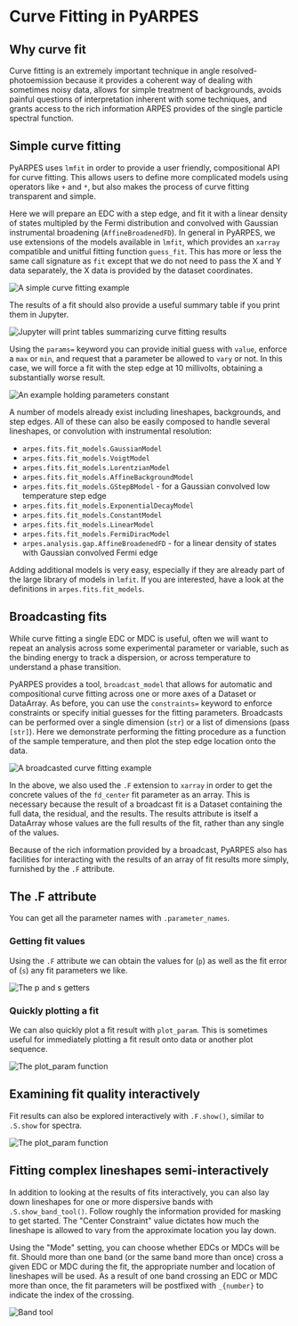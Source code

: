 # Curve Fitting in PyARPES

## Why curve fit

Curve fitting is an extremely important technique in angle resolved-photoemission 
because it provides a coherent way of dealing with sometimes noisy data, allows for simple 
treatment of backgrounds, avoids painful questions of interpretation inherent with some
techniques, and grants access to the rich information ARPES provides of the single particle
spectral function.

## Simple curve fitting

PyARPES uses `lmfit` in order to provide a user friendly, compositional API for curve fitting. 
This allows users to define more complicated models using operators like `+` and `*`, but also
makes the process of curve fitting transparent and simple.

Here we will prepare an EDC with a step edge, and fit it with a linear density of states multipled
by the Fermi distribution and convolved with Gaussian instrumental broadening (`AffineBroadenedFD`).
In general in PyARPES, we use extensions of the models available in `lmfit`, which provides an `xarray`
compatible and unitful fitting function `guess_fit`. This has more or less the same call signature as
`fit` except that we do not need to pass the X and Y data separately, the X data is provided by the
dataset coordinates. 

![A simple curve fitting example](static/curve-fit.png)

The results of a fit should also provide a useful summary table if you print them in Jupyter.

![Jupyter will print tables summarizing curve fitting results](static/curve-fit-table.png)

Using the `params=` keyword you can provide initial guess with `value`, enforce a `max` or `min`, 
and request that a parameter be allowed to `vary` or not. In this case, we will force a fit with 
the step edge at 10 millivolts, obtaining a substantially worse result. 

![An example holding parameters constant](static/curve-fit-parameters.png)

A number of models already exist including lineshapes, backgrounds, and step edges. All of these 
can also be easily composed to handle several lineshapes, or convolution with instrumental resolution:

* `arpes.fits.fit_models.GaussianModel`
* `arpes.fits.fit_models.VoigtModel`
* `arpes.fits.fit_models.LorentzianModel`
* `arpes.fits.fit_models.AffineBackgroundModel`
* `arpes.fits.fit_models.GStepBModel` - for a Gaussian convolved low temperature step edge
* `arpes.fits.fit_models.ExponentialDecayModel`
* `arpes.fits.fit_models.ConstantModel`
* `arpes.fits.fit_models.LinearModel`
* `arpes.fits.fit_models.FermiDiracModel`
* `arpes.analysis.gap.AffineBroadenedFD` - for a linear density of states with 
  Gaussian convolved Fermi edge
  
Adding additional models is very easy, especially if they are already part of the large library of 
models in `lmfit`. If you are interested, have a look at the definitions in `arpes.fits.fit_models`.

## Broadcasting fits

While curve fitting a single EDC or MDC is useful, often we will want to repeat an analysis across some
experimental parameter or variable, such as the binding energy to track a dispersion, or across temperature
to understand a phase transition.

PyARPES provides a tool, `broadcast_model` that allows for automatic and compositional curve fitting across 
one or more axes of a Dataset or DataArray. As before, you can use the `constraints=` keyword to 
enforce constraints or specify initial guesses for the fitting parameters. Broadcasts can be performed 
over a single dimension (`str`) or a list of dimensions (pass `[str]`). Here we demonstrate performing 
the fitting procedure as a function of the sample temperature, and then plot the step edge 
location onto the data.

![A broadcasted curve fitting example](static/broadcast.png)

In the above, we also used the `.F` extension to `xarray` in order to get the concrete values of the
`fd_center` fit parameter as an array. This is necessary because the result of a broadcast fit is a 
Dataset containing the full data, the residual, and the results. The results attribute is itself a 
DataArray whose values are the full results of the fit, rather than any single of the values.

Because of the rich information provided by a broadcast, PyARPES also has facilities for interacting with
the results of an array of fit results more simply, furnished by the `.F` attribute.  

## The .F attribute

You can get all the parameter names with `.parameter_names`.

### Getting fit values

Using the `.F` attribute we can obtain the values for (`p`) as well as the fit error of (`s`) any 
fit parameters we like.

![The p and s getters](static/p-and-s.png)

### Quickly plotting a fit

We can also quickly plot a fit result with `plot_param`. This is sometimes useful for immediately 
plotting a fit result onto data or another plot sequence.

![The plot_param function](static/plot-param.png)

## Examining fit quality interactively

Fit results can also be explored interactively with `.F.show()`, similar to `.S.show` for spectra.

![The plot_param function](static/fit-result-diagnostic.png)

## Fitting complex lineshapes semi-interactively

In addition to looking at the results of fits interactively, you can also lay down lineshapes for 
one or more dispersive bands with `.S.show_band_tool()`. Follow roughly the information provided for
masking to get started. The "Center Constraint" value dictates how much the lineshape is allowed to
vary from the approximate location you lay down.

Using the "Mode" setting, you can choose whether EDCs or MDCs will be fit. Should more than one band
(or the same band more than once) cross a given EDC or MDC during the fit, the appropriate number
and location of lineshapes will be used. As a result of one band crossing an EDC or MDC more than once,
the fit parameters will be postfixed with `_{number}` to indicate the index of the crossing.   

![Band tool](static/band-tool.png)    
